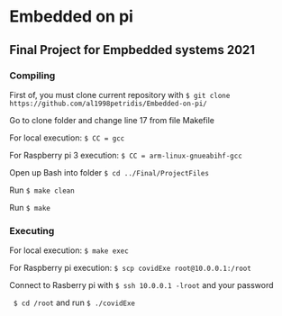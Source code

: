 # Embedded on pi

## Final Project for Empbedded systems 2021

### Compiling
First of, you must clone current repository with ``` $ git clone https://github.com/al1998petridis/Embedded-on-pi/ ``` 

Go to clone folder and change line 17 from file Makefile

For local execution: ``` $ CC = gcc ```
    
For Raspberry pi 3 execution: ``` $ CC = arm-linux-gnueabihf-gcc ```
    
Open up Bash into folder ``` $ cd ../Final/ProjectFiles ```

Run ``` $ make clean ```

Run ``` $ make ```

### Executing

For local execution: ``` $ make exec ```
   
For Raspberry pi execution: ``` $ scp covidExe root@10.0.0.1:/root ```
    
Connect to Rasberry pi with ``` $ ssh 10.0.0.1 -lroot ``` and your password

``` $ cd /root``` and run ``` $ ./covidExe ```
